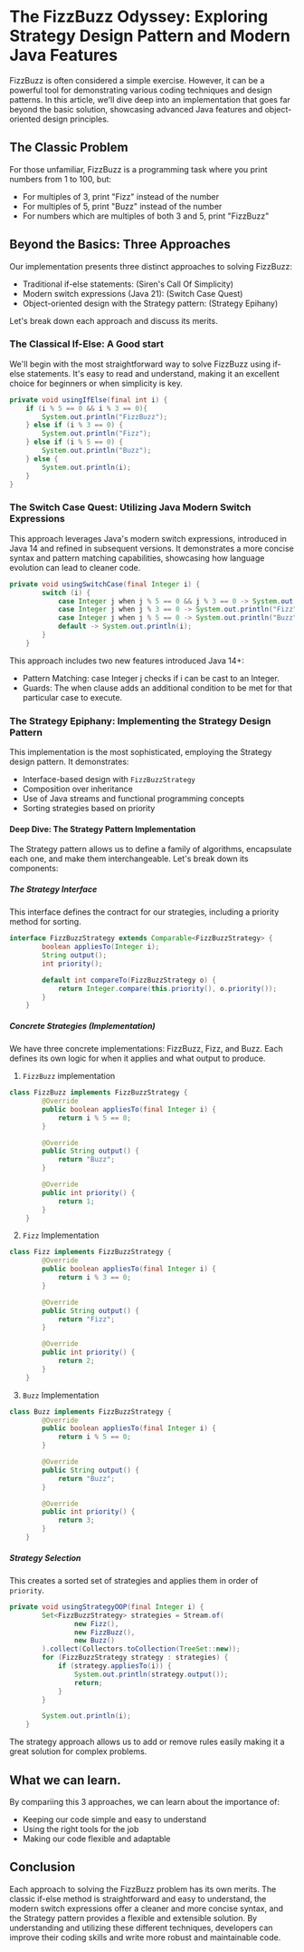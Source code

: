 # The FizzBuzz Odyssey: Exploring Strategy Design Pattern and Modern Java Features

FizzBuzz is often considered a simple exercise. However, it can be a powerful tool for demonstrating various coding techniques and design patterns. In this article, we'll dive deep into an implementation that goes far beyond the basic solution, showcasing advanced Java features and object-oriented design principles.

## The Classic Problem
For those unfamiliar, FizzBuzz is a programming task where you print numbers from 1 to 100, but:
- For multiples of 3, print "Fizz" instead of the number
- For multiples of 5, print "Buzz" instead of the number
- For numbers which are multiples of both 3 and 5, print "FizzBuzz"

## Beyond the Basics: Three Approaches

Our implementation presents three distinct approaches to solving FizzBuzz:
- Traditional if-else statements: (Siren's Call Of Simplicity)
- Modern switch expressions (Java 21): (Switch Case Quest)
- Object-oriented design with the Strategy pattern: (Strategy Epihany)

Let's break down each approach and discuss its merits.

### The Classical If-Else: A Good start
We'll begin with the most straightforward way to solve FizzBuzz using if-else statements. It's easy to read and understand, making it an excellent choice for beginners or when simplicity is key.

```java
private void usingIfElse(final int i) {
    if (i % 5 == 0 && i % 3 == 0){
        System.out.println("FizzBuzz");
    } else if (i % 3 == 0) {
        System.out.println("Fizz");
    } else if (i % 5 == 0) {
        System.out.println("Buzz");
    } else {
        System.out.println(i);
    }
}
```

### The Switch Case Quest: Utilizing Java Modern Switch Expressions

This approach leverages Java's modern switch expressions, introduced in Java 14 and refined in subsequent versions. It demonstrates a more concise syntax and pattern matching capabilities, showcasing how language evolution can lead to cleaner code.

```java
private void usingSwitchCase(final Integer i) {
        switch (i) {
            case Integer j when j % 5 == 0 && j % 3 == 0 -> System.out.println("FizzBuzz");
            case Integer j when j % 3 == 0 -> System.out.println("Fizz");
            case Integer j when j % 5 == 0 -> System.out.println("Buzz");
            default -> System.out.println(i);
        }
    }
```

This approach includes two new features introduced Java 14+:
- Pattern Matching: case Integer j checks if i can be cast to an Integer.
- Guards: The when clause adds an additional condition to be met for that particular case to execute.

### The Strategy Epiphany: Implementing the Strategy Design Pattern

This implementation is the most sophisticated, employing the Strategy design pattern. It demonstrates:

- Interface-based design with `FizzBuzzStrategy`
- Composition over inheritance
- Use of Java streams and functional programming concepts
- Sorting strategies based on priority

#### Deep Dive: The Strategy Pattern Implementation
The Strategy pattern allows us to define a family of algorithms, encapsulate each one, and make them interchangeable. Let's break down its components:

##### The Strategy Interface

This interface defines the contract for our strategies, including a priority method for sorting.

```java
interface FizzBuzzStrategy extends Comparable<FizzBuzzStrategy> {
        boolean appliesTo(Integer i);
        String output();
        int priority();

        default int compareTo(FizzBuzzStrategy o) {
            return Integer.compare(this.priority(), o.priority());
        }
    }
```

##### Concrete Strategies (Implementation)

We have three concrete implementations: FizzBuzz, Fizz, and Buzz. Each defines its own logic for when it applies and what output to produce.
1. `FizzBuzz` implementation
```java
class FizzBuzz implements FizzBuzzStrategy {
        @Override
        public boolean appliesTo(final Integer i) {
            return i % 5 == 0;
        }

        @Override
        public String output() {
            return "Buzz";
        }

        @Override
        public int priority() {
            return 1;
        }
    }
```
2. `Fizz` Implementation
```java
class Fizz implements FizzBuzzStrategy {
        @Override
        public boolean appliesTo(final Integer i) {
            return i % 3 == 0;
        }

        @Override
        public String output() {
            return "Fizz";
        }

        @Override
        public int priority() {
            return 2;
        }
    }
```
3. `Buzz` Implementation 
```java
class Buzz implements FizzBuzzStrategy {
        @Override
        public boolean appliesTo(final Integer i) {
            return i % 5 == 0;
        }

        @Override
        public String output() {
            return "Buzz";
        }

        @Override
        public int priority() {
            return 3;
        }
    }
```

##### Strategy Selection
This creates a sorted set of strategies and applies them in order of `priority`.

```java
private void usingStrategyOOP(final Integer i) {
        Set<FizzBuzzStrategy> strategies = Stream.of(
                new Fizz(),
                new FizzBuzz(),
                new Buzz()
        ).collect(Collectors.toCollection(TreeSet::new));
        for (FizzBuzzStrategy strategy : strategies) {
            if (strategy.appliesTo(i)) {
                System.out.println(strategy.output());
                return;
            }
        }

        System.out.println(i);
    }
```

The strategy approach allows us to add or remove rules easily making it a great solution for complex problems.

## What we can learn.

By compariing this 3 approaches, we can learn about the importance of:

- Keeping our code simple and easy to understand
- Using the right tools for the job
- Making our code flexible and adaptable

## Conclusion 

Each approach to solving the FizzBuzz problem has its own merits. The classic if-else method is straightforward and easy to understand, the modern switch expressions offer a cleaner and more concise syntax, and the Strategy pattern provides a flexible and extensible solution. By understanding and utilizing these different techniques, developers can improve their coding skills and write more robust and maintainable code.